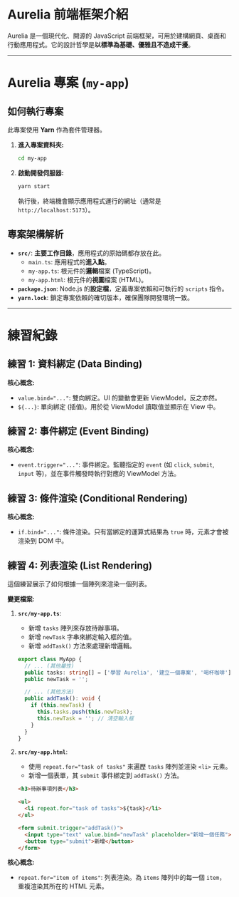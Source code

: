# Aurelia 前端框架介紹

Aurelia 是一個現代化、開源的 JavaScript 前端框架，可用於建構網頁、桌面和行動應用程式。它的設計哲學是**以標準為基礎、優雅且不造成干擾**。

---

# Aurelia 專案 (`my-app`)

## 如何執行專案

此專案使用 **Yarn** 作為套件管理器。

1.  **進入專案資料夾:**
    ```bash
    cd my-app
    ```

2.  **啟動開發伺服器:**
    ```bash
    yarn start
    ```
    執行後，終端機會顯示應用程式運行的網址（通常是 `http://localhost:5173`）。

## 專案架構解析

*   **`src/`**: **主要工作目錄**，應用程式的原始碼都存放在此。
    *   `main.ts`: 應用程式的**進入點**。
    *   `my-app.ts`: 根元件的**邏輯**檔案 (TypeScript)。
    *   `my-app.html`: 根元件的**視圖**檔案 (HTML)。
*   **`package.json`**: Node.js 的**設定檔**，定義專案依賴和可執行的 `scripts` 指令。
*   **`yarn.lock`**: 鎖定專案依賴的確切版本，確保團隊開發環境一致。

---

# 練習紀錄

## 練習 1: 資料綁定 (Data Binding)

**核心概念:**
*   `value.bind="..."`: 雙向綁定。UI 的變動會更新 ViewModel，反之亦然。
*   `${...}`: 單向綁定 (插值)。用於從 ViewModel 讀取值並顯示在 View 中。

## 練習 2: 事件綁定 (Event Binding)

**核心概念:**
*   `event.trigger="..."`: 事件綁定。監聽指定的 `event` (如 `click`, `submit`, `input` 等)，並在事件觸發時執行對應的 ViewModel 方法。

## 練習 3: 條件渲染 (Conditional Rendering)

**核心概念:**
*   `if.bind="..."`: 條件渲染。只有當綁定的運算式結果為 `true` 時，元素才會被渲染到 DOM 中。

## 練習 4: 列表渲染 (List Rendering)

這個練習展示了如何根據一個陣列來渲染一個列表。

**變更檔案:**
1.  **`src/my-app.ts`**: 
    *   新增 `tasks` 陣列來存放待辦事項。
    *   新增 `newTask` 字串來綁定輸入框的值。
    *   新增 `addTask()` 方法來處理新增邏輯。
    ```typescript
    export class MyApp {
      // ... (其他屬性)
      public tasks: string[] = ['學習 Aurelia', '建立一個專案', '喝杯咖啡'];
      public newTask = '';

      // ... (其他方法)
      public addTask(): void {
        if (this.newTask) {
          this.tasks.push(this.newTask);
          this.newTask = ''; // 清空輸入框
        }
      }
    }
    ```

2.  **`src/my-app.html`**: 
    *   使用 `repeat.for="task of tasks"` 來遍歷 `tasks` 陣列並渲染 `<li>` 元素。
    *   新增一個表單，其 `submit` 事件綁定到 `addTask()` 方法。
    ```html
    <h3>待辦事項列表</h3>

    <ul>
      <li repeat.for="task of tasks">${task}</li>
    </ul>

    <form submit.trigger="addTask()">
      <input type="text" value.bind="newTask" placeholder="新增一個任務">
      <button type="submit">新增</button>
    </form>
    ```

**核心概念:**
*   `repeat.for="item of items"`: 列表渲染。為 `items` 陣列中的每一個 `item`，重複渲染其所在的 HTML 元素。